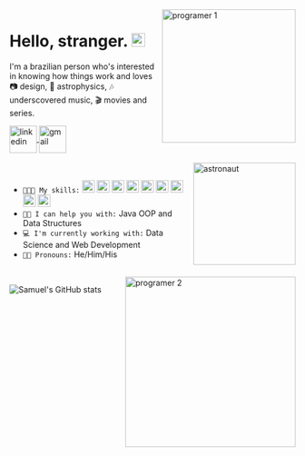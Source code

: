 <img src="https://i.imgur.com/uC9MB9t.png" alt="programer 1" border="0" align="right" width="235px">

<h1>Hello, stranger. <img src="https://i.imgur.com/2PLaXGQ.png" alt="natalie-portman" border="0" width="24px"></h1>

I'm a brazilian person who's interested in knowing how things work and loves
<br>📷 design, 🔭 astrophysics, 🎶 underscovered music, 🎬 movies and series.
<br>

<a href="https://www.linkedin.com/in/samuel-r-costa">
  <img src="https://i.imgur.com/Nl0kcSF.png" width="48px" alt="linkedin" align="center">
</a>
<a href="mailto:samuel.costa@ccc.ufcg.edu.br">
  <img src="https://i.imgur.com/tMRAOlp.png" width="48px" alt="gmail" align="center">
</a>
<br>
<br>

<img src="https://i.imgur.com/nBaynaU.png" alt="astronaut" border="0" align="right" width="180px">
<br>

- ```👨🏽‍💻 My skills:``` <img src="https://i.imgur.com/M9ZEKIW.png" width="22px" alt="python"> <img src="https://i.imgur.com/LOBMk0u.png" width="22px" alt="java"> <img src="https://i.imgur.com/c7Ug2Td.png" width="22px" alt="html 5"> <img src="https://i.imgur.com/G911YVk.png" width="22px" alt="css 3"> <img src="https://i.imgur.com/nBw7DDN.png" width="22px" alt="javascript"> <img src="https://i.imgur.com/WjJotCc.png" width="22px" alt="typescript"> <img src="https://i.imgur.com/foyROPW.png" width="22px" alt="react"> <img src="https://i.imgur.com/STiZGrG.png" width="22px" alt="node"> <img src="https://i.imgur.com/455jchj.png" width="22px" alt="spring">
- ```🤝🏽 I can help you with:``` Java OOP and Data Structures
- ```💻 I'm currently working with:``` Data Science and Web Development
- ```🧑🏽 Pronouns:``` He/Him/His
<br>

<img src="https://i.imgur.com/v1HqE6k.png" alt="programer 2" border="0" align="right" width="300px">

![Samuel's GitHub stats](https://denvercoder1-github-readme-stats.vercel.app/api?username=samuelribeiroc&show_icons=true&count_private=true&theme=react&hide_border=true&title_color=a36bff&icon_color=a36bff&bg_color=0D1117)
